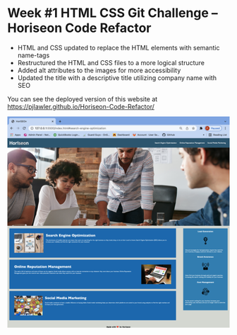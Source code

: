 # Week #1 HTML CSS Git Challenge – Horiseon Code Refactor

* HTML and CSS updated to replace the HTML elements with semantic name-tags
* Restructured the HTML and CSS files to a more logical structure
* Added alt attributes to the images for more accessibility
* Updated the title with a descriptive title utilizing company name with SEO

You can see the deployed version of this website at https://pjlawler.github.io/Horiseon-Code-Refactor/






![Horiseon](./assets/images/horiseon-screenshot.png)



